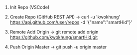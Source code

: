 1. Init Repo (VSCode)

2. Create Repo (GitHub REST API)
-> curl -u 'kwokhung' https://api.github.com/user/repos -d '{"name":"smartHid"}'

3. Remote Add Origin
-> git remote add origin https://github.com/kwokhung/smartHid.git

4. Push Origin Master
-> git push -u origin master
